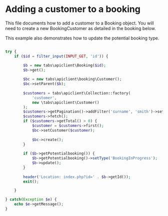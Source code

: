 # Adding a customer to a booking

This file documents how to add a customer to a Booking object.  You will need to create a new BookingCustomer as detailed in the booking below.

This example also demonstrates how to update the potential booking type.

```php

try {
    if ($id = filter_input(INPUT_GET, 'id')) {

        $b = new tabs\apiclient\Booking($id);
        $b->get();
        
        $bc = new tabs\apiclient\booking\Customer();
        $bc->setParent($b);
        
        $customers = tabs\apiclient\Collection::factory(
            'customer',
            new \tabs\apiclient\Customer()
        );
        $customers->getPagination()->addFilter('surname', 'smith')->setLimit(1);
        $customers->fetch();
        if ($customers->getTotal() > 0) {
            $customer = $customers->first();
            $bc->setCustomer($customer);
        
            $bc->create();
        }
        
        if ($b->getPotentialbooking()) {
            $b->getPotentialbooking()->setType('BookingInProgress');
            $b->update();
        }
        
        header('Location: index.php?id=' . $b->getId());
        exit();

    }

} catch(Exception $e) {
    echo $e->getMessage();
}

```
